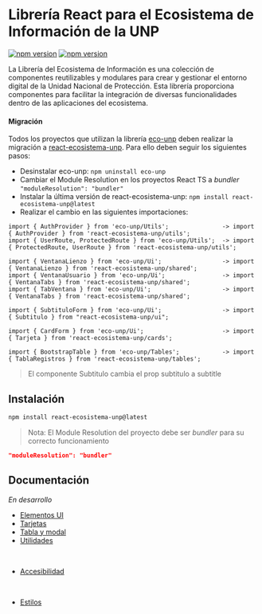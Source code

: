 # Librería React para el Ecosistema de Información de la UNP

<span align="center">
<a href="https://www.npmjs.com/package/react-ecosistema-unp"><img title="npm version" src="https://badgen.net/npm/v/react-ecosistema-unp?label=latest"></a>
<a href="https://www.npmjs.com/package/react-ecosistema-unp"><img title="npm version" src="https://badgen.net/npm/v/react-ecosistema-unp?label=pre"></a>
</span>

La Librería del Ecosistema de Información es una colección de componentes reutilizables y modulares para crear y gestionar el entorno digital de la Unidad Nacional de Protección. Esta librería proporciona componentes para facilitar la integración de diversas funcionalidades dentro de las aplicaciones del ecosistema.


#### Migración

Todos los proyectos que utilizan la librería [eco-unp](https://www.npmjs.com/package/eco-unp) deben realizar la migración a [react-ecosistema-unp](https://www.npmjs.com/package/react-ecosistema-unp). Para ello deben seguir los siguientes pasos:
* Desinstalar eco-unp: ```npm uninstall eco-unp```
* Cambiar el Module Resolution en los proyectos React TS a *bundler* ```"moduleResolution": "bundler"```
* Instalar la última versión de react-ecosistema-unp: ```npm install react-ecosistema-unp@latest```
* Realizar el cambio en las siguientes importaciones:
```tsx
import { AuthProvider } from 'eco-unp/Utils';               -> import { AuthProvider } from 'react-ecosistema-unp/utils';
import { UserRoute, ProtectedRoute } from 'eco-unp/Utils';  -> import { ProtectedRoute, UserRoute } from 'react-ecosistema-unp/utils';

import { VentanaLienzo } from 'eco-unp/Ui';                 -> import { VentanaLienzo } from 'react-ecosistema-unp/shared';
import { VentanaUsuario } from 'eco-unp/Ui';                -> import { VentanaTabs } from 'react-ecosistema-unp/shared';
import { TabVentana } from 'eco-unp/Ui';                    -> import { VentanaTabs } from 'react-ecosistema-unp/shared';

import { SubtituloForm } from 'eco-unp/Ui';                 -> import { Subtitulo } from "react-ecosistema-unp/ui";

import { CardForm } from 'eco-unp/Ui';                      -> import { Tarjeta } from 'react-ecosistema-unp/cards';

import { BootstrapTable } from 'eco-unp/Tables';            -> import { TablaRegistros } from 'react-ecosistema-unp/tables';
```

> El componente Subtitulo cambia el prop subtitulo a subtitle


## Instalación

```bash
npm install react-ecosistema-unp@latest
```
> Nota: El Module Resolution del proyecto debe ser *bundler* para su correcto funcionamiento
```json
"moduleResolution": "bundler"
```


## Documentación

*En desarrollo*

* [Elementos UI](docs/ui.md)
* [Tarjetas](docs/cards.md)
* [Tabla y modal](docs/table.md)
* [Utilidades](docs/utils.md)
  
<br>

* [Accesibilidad](docs/accessibility.md)

<br>

* [Estilos]()